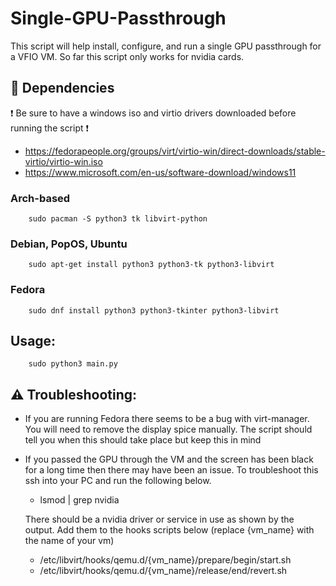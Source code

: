 # Single-GPU-Passthrough

This script will help install, configure, and run a single GPU passthrough for a VFIO VM. So far this script only works for nvidia cards. 

## 🐍 Dependencies

❗ Be sure to have a windows iso and virtio drivers downloaded before running the script ❗

* https://fedorapeople.org/groups/virt/virtio-win/direct-downloads/stable-virtio/virtio-win.iso
* https://www.microsoft.com/en-us/software-download/windows11

### Arch-based

```
    sudo pacman -S python3 tk libvirt-python
```

### Debian, PopOS, Ubuntu

```
    sudo apt-get install python3 python3-tk python3-libvirt
```

### Fedora

```
    sudo dnf install python3 python3-tkinter python3-libvirt
```

## Usage:

```
    sudo python3 main.py
```

## ⚠️ Troubleshooting:

* If you are running Fedora there seems to be a bug with virt-manager. You will need to remove the display spice manually. The script should tell you when this should take place but keep this in mind
* If you passed the GPU through the VM and the screen has been black for a long time then there may have been an issue. To troubleshoot this ssh into your PC and run the following below. 
    * lsmod | grep nvidia

    There should be a nvidia driver or service in use as shown by the output. Add them to the hooks scripts below (replace {vm_name} with the name of your vm)
    * /etc/libvirt/hooks/qemu.d/{vm_name}/prepare/begin/start.sh
    * /etc/libvirt/hooks/qemu.d/{vm_name}/release/end/revert.sh


